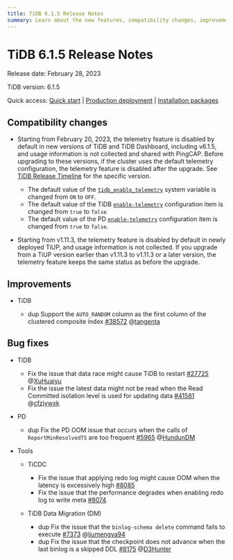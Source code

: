 ```yaml
---
title: TiDB 6.1.5 Release Notes
summary: Learn about the new features, compatibility changes, improvements, and bug fixes in TiDB 6.1.5.
---
```


# TiDB 6.1.5 Release Notes

Release date: February 28, 2023

TiDB version: 6.1.5

Quick access: [Quick start](https://docs.pingcap.com/tidb/v6.1/quick-start-with-tidb) | [Production deployment](https://docs.pingcap.com/tidb/v6.1/production-deployment-using-tiup) | [Installation packages](https://www.pingcap.com/download/?version=v6.1.5#version-list)

## Compatibility changes

- Starting from February 20, 2023, the telemetry feature is disabled by default in new versions of TiDB and TiDB Dashboard, including v6.1.5, and usage information is not collected and shared with PingCAP. Before upgrading to these versions, if the cluster uses the default telemetry configuration, the telemetry feature is disabled after the upgrade. See [TiDB Release Timeline](/releases/release-timeline.md) for the specific version.

    - The default value of the [`tidb_enable_telemetry`](/system-variables.md#tidb_enable_telemetry-introduced-from-v402-version) system variable is changed from `ON` to `OFF`.
    - The default value of the TiDB [`enable-telemetry`](/tidb-configuration-file.md#enable-telemetry-introduced-from-v402-version) configuration item is changed from `true` to `false`
    - The default value of the PD [`enable-telemetry`](/pd-configuration-file.md#enable-telemetry) configuration item is changed from `true` to `false`.

- Starting from v1.11.3, the telemetry feature is disabled by default in newly deployed TiUP, and usage information is not collected. If you upgrade from a TiUP version earlier than v1.11.3 to v1.11.3 or a later version, the telemetry feature keeps the same status as before the upgrade.

## Improvements

- TiDB

    - dup Support the `AUTO_RANDOM` column as the first column of the clustered composite index [#38572](https://github.com/pingcap/tidb/issues/38572) @[tangenta](https://github.com/tangenta)

## Bug fixes

+ TiDB

    - Fix the issue that data race might cause TiDB to restart [#27725](https://github.com/pingcap/tidb/issues/27725) @[XuHuaiyu](https://github.com/XuHuaiyu)
    - Fix the issue the latest data might not be read when the Read Committed isolation level is used for updating data [#41581](https://github.com/pingcap/tidb/issues/41581) @[cfzjywxk](https://github.com/cfzjywxk)

- PD

    - dup Fix the PD OOM issue that occurs when the calls of `ReportMinResolvedTS` are too frequent [#5965](https://github.com/tikv/pd/issues/5965) @[HundunDM](https://github.com/HunDunDM)

+ Tools

    + TiCDC

        - Fix the issue that applying redo log might cause OOM when the latency is excessively high [#8085](https://github.com/pingcap/tiflow/issues/8085)
        - Fix the issue that the performance degrades when enabling redo log to write meta [#8074](https://github.com/pingcap/tiflow/issues/8074)

    + TiDB Data Migration (DM)

        - dup Fix the issue that the `binlog-schema delete` command fails to execute [#7373](https://github.com/pingcap/tiflow/issues/7373) @[liumengya94](https://github.com/liumengya94)
        - dup Fix the issue that the checkpoint does not advance when the last binlog is a skipped DDL [#8175](https://github.com/pingcap/tiflow/issues/8175) @[D3Hunter](https://github.com/D3Hunter)
